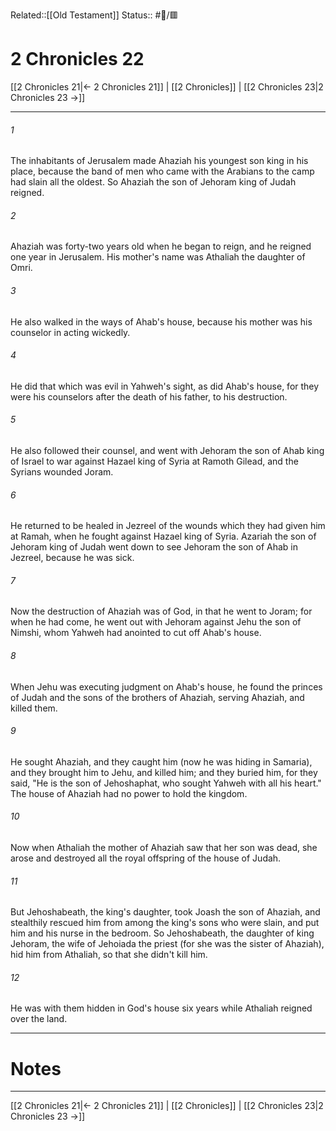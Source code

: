 Related::[[Old Testament]]
Status:: #📖/🟥
# 2 Chronicles 22

[[2 Chronicles 21|← 2 Chronicles 21]] | [[2 Chronicles]] | [[2 Chronicles 23|2 Chronicles 23 →]]
***



###### 1 
The inhabitants of Jerusalem made Ahaziah his youngest son king in his place, because the band of men who came with the Arabians to the camp had slain all the oldest. So Ahaziah the son of Jehoram king of Judah reigned. 

###### 2 
Ahaziah was forty-two years old when he began to reign, and he reigned one year in Jerusalem. His mother's name was Athaliah the daughter of Omri. 

###### 3 
He also walked in the ways of Ahab's house, because his mother was his counselor in acting wickedly. 

###### 4 
He did that which was evil in Yahweh's sight, as did Ahab's house, for they were his counselors after the death of his father, to his destruction. 

###### 5 
He also followed their counsel, and went with Jehoram the son of Ahab king of Israel to war against Hazael king of Syria at Ramoth Gilead, and the Syrians wounded Joram. 

###### 6 
He returned to be healed in Jezreel of the wounds which they had given him at Ramah, when he fought against Hazael king of Syria. Azariah the son of Jehoram king of Judah went down to see Jehoram the son of Ahab in Jezreel, because he was sick. 

###### 7 
Now the destruction of Ahaziah was of God, in that he went to Joram; for when he had come, he went out with Jehoram against Jehu the son of Nimshi, whom Yahweh had anointed to cut off Ahab's house. 

###### 8 
When Jehu was executing judgment on Ahab's house, he found the princes of Judah and the sons of the brothers of Ahaziah, serving Ahaziah, and killed them. 

###### 9 
He sought Ahaziah, and they caught him (now he was hiding in Samaria), and they brought him to Jehu, and killed him; and they buried him, for they said, "He is the son of Jehoshaphat, who sought Yahweh with all his heart." The house of Ahaziah had no power to hold the kingdom. 

###### 10 
Now when Athaliah the mother of Ahaziah saw that her son was dead, she arose and destroyed all the royal offspring of the house of Judah. 

###### 11 
But Jehoshabeath, the king's daughter, took Joash the son of Ahaziah, and stealthily rescued him from among the king's sons who were slain, and put him and his nurse in the bedroom. So Jehoshabeath, the daughter of king Jehoram, the wife of Jehoiada the priest (for she was the sister of Ahaziah), hid him from Athaliah, so that she didn't kill him. 

###### 12 
He was with them hidden in God's house six years while Athaliah reigned over the land.

---
# Notes


***
[[2 Chronicles 21|← 2 Chronicles 21]] | [[2 Chronicles]] | [[2 Chronicles 23|2 Chronicles 23 →]]
